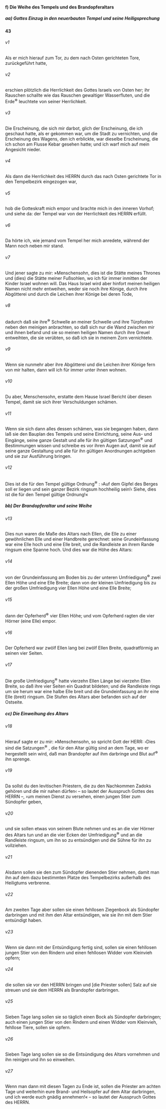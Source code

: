 #### f) Die Weihe des Tempels und des Brandopferaltars

##### aa) Gottes Einzug in den neuerbauten Tempel und seine Heiligsprechung

__43__

###### v1
Als er mich hierauf zum Tor, zu dem nach Osten gerichteten Tore, zurückgeführt hatte,

###### v2
erschien plötzlich die Herrlichkeit des Gottes Israels von Osten her; ihr Rauschen schallte wie das Rauschen gewaltiger Wasserfluten, und die Erde<sup title="oder: das Land">&#x2732;</sup>
 leuchtete von seiner Herrlichkeit.

###### v3
Die Erscheinung, die sich mir darbot, glich der Erscheinung, die ich geschaut hatte, als er gekommen war, um die Stadt zu vernichten, und die Erscheinung des Wagens, den ich erblickte, war dieselbe Erscheinung, die ich schon am Flusse Kebar gesehen hatte; und ich warf mich auf mein Angesicht nieder.

###### v4
Als dann die Herrlichkeit des HERRN durch das nach Osten gerichtete Tor in den Tempelbezirk eingezogen war,

###### v5
hob die Gotteskraft mich empor und brachte mich in den inneren Vorhof; und siehe da: der Tempel war von der Herrlichkeit des HERRN erfüllt.

###### v6
Da hörte ich, wie jemand vom Tempel her mich anredete, während der Mann noch neben mir stand.

###### v7
Und jener sagte zu mir: »Menschensohn, dies ist die Stätte meines Thrones und (dies) die Stätte meiner Fußsohlen, wo ich für immer inmitten der Kinder Israel wohnen will. Das Haus Israel wird aber hinfort meinen heiligen Namen nicht mehr entweihen, weder sie noch ihre Könige, durch ihre Abgötterei und durch die Leichen ihrer Könige bei deren Tode,

###### v8
dadurch daß sie ihre<sup title="d.h. der Könige">&#x2732;</sup>
 Schwelle an meiner Schwelle und ihre Türpfosten neben den meinigen anbrachten, so daß sich nur die Wand zwischen mir und ihnen befand und sie so meinen heiligen Namen durch ihre Greuel entweihten, die sie verübten, so daß ich sie in meinem Zorn vernichtete.

###### v9
Wenn sie nunmehr aber ihre Abgötterei und die Leichen ihrer Könige fern von mir halten, dann will ich für immer unter ihnen wohnen.

###### v10
Du aber, Menschensohn, erstatte dem Hause Israel Bericht über diesen Tempel, damit sie sich ihrer Verschuldungen schämen.

###### v11
Wenn sie sich dann alles dessen schämen, was sie begangen haben, dann laß sie den Bauplan des Tempels und seine Einrichtung, seine Aus- und Eingänge, seine ganze Gestalt und alle für ihn gültigen Satzungen<sup title="oder: Anordnungen">&#x2732;</sup>
 und Bestimmungen wissen und schreibe es vor ihren Augen auf, damit sie auf seine ganze Gestaltung und alle für ihn gültigen Anordnungen achtgeben und sie zur Ausführung bringen.

###### v12
Dies ist die für den Tempel gültige Ordnung<sup title="oder: Bestimmung">&#x2732;</sup>
: ›Auf dem Gipfel des Berges soll er liegen und sein ganzer Bezirk ringsum hochheilig sein!‹ Siehe, dies ist die für den Tempel gültige Ordnung!«

##### bb) Der Brandopferaltar und seine Weihe


###### v13
Dies nun waren die Maße des Altars nach Ellen, die Elle zu einer gewöhnlichen Elle und einer Handbreite gerechnet: seine Grundeinfassung war eine Elle hoch und eine Elle breit, und die Randleiste an ihrem Rande ringsum eine Spanne hoch. Und dies war die Höhe des Altars:

###### v14
von der Grundeinfassung am Boden bis zu der unteren Umfriedigung<sup title="oder: Einfassung">&#x2732;</sup>
 zwei Ellen Höhe und eine Elle Breite; dann von der kleinen Umfriedigung bis zu der großen Umfriedigung vier Ellen Höhe und eine Elle Breite;

###### v15
dann der Opferherd<sup title="eig. Gottesherd">&#x2732;</sup>
 vier Ellen Höhe; und vom Opferherd ragten die vier Hörner (eine Elle) empor.

###### v16
Der Opferherd war zwölf Ellen lang bei zwölf Ellen Breite, quadratförmig an seinen vier Seiten.

###### v17
Die große Umfriedigung<sup title="oder: Einfassung">&#x2732;</sup>
 hatte vierzehn Ellen Länge bei vierzehn Ellen Breite, so daß ihre vier Seiten ein Quadrat bildeten; und die Randleiste rings um sie herum war eine halbe Elle breit und die Grundeinfassung an ihr eine Elle (breit) ringsum. Die Stufen des Altars aber befanden sich auf der Ostseite.

##### cc) Die Einweihung des Altars


###### v18
Hierauf sagte er zu mir: »Menschensohn, so spricht Gott der HERR: ›Dies sind die Satzungen<sup title="oder: Verordnungen">&#x2732;</sup>
, die für den Altar gültig sind an dem Tage, wo er hergestellt sein wird, daß man Brandopfer auf ihm darbringe und Blut auf<sup title="oder: an">&#x2732;</sup>
 ihn sprenge.

###### v19
Da sollst du den levitischen Priestern, die zu den Nachkommen Zadoks gehören und die mir nahen dürfen‹ – so lautet der Ausspruch Gottes des HERRN –, ›um meinen Dienst zu versehen, einen jungen Stier zum Sündopfer geben,

###### v20
und sie sollen etwas von seinem Blute nehmen und es an die vier Hörner des Altars tun und an die vier Ecken der Umfriedigung<sup title="oder: Einfassung">&#x2732;</sup>
 und an die Randleiste ringsum, um ihn so zu entsündigen und die Sühne für ihn zu vollziehen.

###### v21
Alsdann sollen sie den zum Sündopfer dienenden Stier nehmen, damit man ihn auf dem dazu bestimmten Platze des Tempelbezirks außerhalb des Heiligtums verbrenne.

###### v22
Am zweiten Tage aber sollen sie einen fehllosen Ziegenbock als Sündopfer darbringen und mit ihm den Altar entsündigen, wie sie ihn mit dem Stier entsündigt haben.

###### v23
Wenn sie dann mit der Entsündigung fertig sind, sollen sie einen fehllosen jungen Stier von den Rindern und einen fehllosen Widder vom Kleinvieh opfern;

###### v24
die sollen sie vor den HERRN bringen und [die Priester sollen] Salz auf sie streuen und sie dem HERRN als Brandopfer darbringen.

###### v25
Sieben Tage lang sollen sie so täglich einen Bock als Sündopfer darbringen; auch einen jungen Stier von den Rindern und einen Widder vom Kleinvieh, fehllose Tiere, sollen sie opfern.

###### v26
Sieben Tage lang sollen sie so die Entsündigung des Altars vornehmen und ihn reinigen und ihn so einweihen.

###### v27
Wenn man dann mit diesen Tagen zu Ende ist, sollen die Priester am achten Tage und weiterhin eure Brand- und Heilsopfer auf dem Altar darbringen, und ich werde euch gnädig annehmen!« – so lautet der Ausspruch Gottes des HERRN.